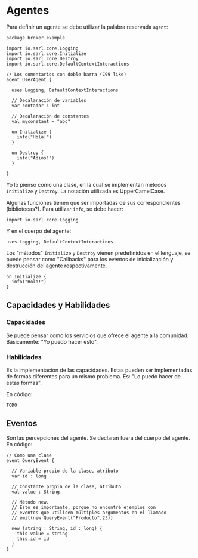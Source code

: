 # Agentes

Para definir un agente se debe utilizar la palabra reservada `agent`:
```
package broker.example

import io.sarl.core.Logging
import io.sarl.core.Initialize
import io.sarl.core.Destroy
import io.sarl.core.DefaultContextInteractions

// Los comentarios con doble barra (C99 like)
agent UserAgent {

  uses Logging, DefaultContextInteractions

  // Decalaración de variables
  var contador : int

  // Decalaración de constantes
  val myconstant = "abc"

  on Initialize {
    info("Hola!")
  }

  on Destroy {
    info("Adiós!")
  }

}
```

Yo lo pienso como una clase, en la cual se implementan métodos `Initialize` y `Destroy`.
La notación utilizada es UpperCamelCase.

Algunas funciones tienen que ser importadas de sus correspondientes (bibliotecas?). Para utilizar `info`, se debe hacer:
```
import io.sarl.core.Logging
```
Y en el cuerpo del agente:
```
uses Logging, DefaultContextInteractions
```

Los "métodos" `Initialize` y `Destroy` vienen predefinidos en el lenguaje, se puede pensar como "Callbacks" para los eventos de inicialización y destrucción del agente respectivamente.
```
on Initialize {
  info("Hola!")
}
```
## Capacidades y Habilidades

### Capacidades
Se puede pensar como los servicios que ofrece el agente a la comunidad. Básicamente: "Yo puedo hacer esto".

### Habilidades
Es la implementación de las capacidades. Estas pueden ser implementadas de formas diferentes para un mismo problema. Es: "Lo puedo hacer de estas formas".

En código:

```
TODO
```
## Eventos
Son las percepciones del agente. Se declaran fuera del cuerpo del agente. En código:

```
// Como una clase
event QueryEvent {

  // Variable propio de la clase, atributo
  var id : long

  // Constante propia de la clase, atributo
  val value : String

  // Método new.
  // Esto es importante, porque no encontré ejemplos con
  // eventos que utilicen múltiples argumentos en el llamado
  // emit(new QueryEvent("Producto",23))

  new (string : String, id : long) {
    this.value = string
    this.id = id
  }
}
```


